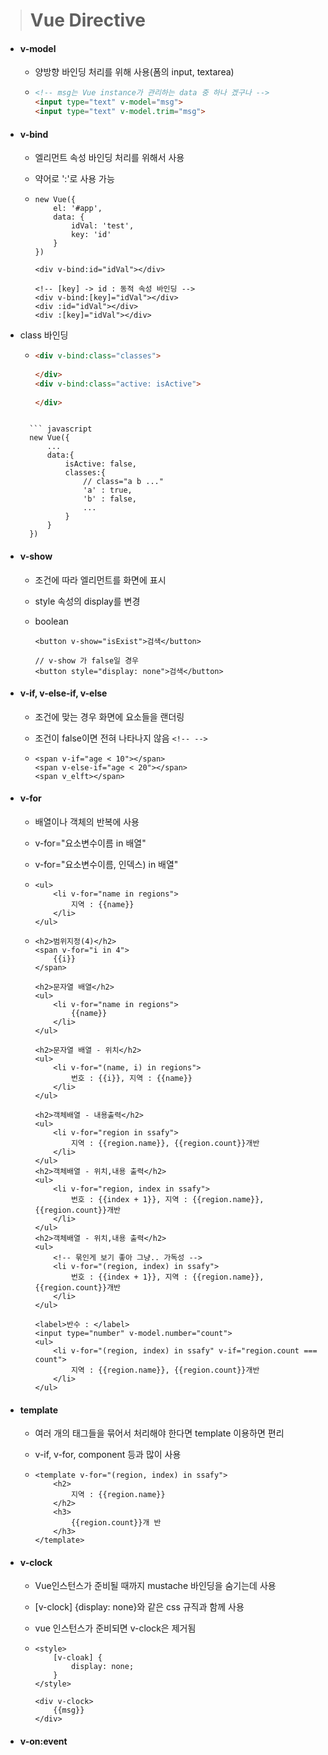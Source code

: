 > #  Vue Directive

* #### v-model

  * 양방향 바인딩 처리를 위해 사용(폼의 input, textarea)

  * ``` html
    <!-- msg는 Vue instance가 관리하는 data 중 하나 겠구나 -->
    <input type="text" v-model="msg">
    <input type="text" v-model.trim="msg">
    ```

* #### v-bind

  * 엘리먼트 속성 바인딩 처리를 위해서 사용

  * 약어로 ':'로 사용 가능

  * ``` vue
    new Vue({
    	el: '#app',
        data: {
            idVal: 'test',
            key: 'id'
        }
    })
    
    <div v-bind:id="idVal"></div>
    
    <!-- [key] -> id : 동적 속성 바인딩 -->
    <div v-bind:[key]="idVal"></div>
    <div :id="idVal"></div>
    <div :[key]="idVal"></div>
    ```
  
* class 바인딩
  
  * ``` html
    <div v-bind:class="classes">
        
    </div>
    <div v-bind:class="active: isActive">
        
    </div>
    ```
  ```
  
    ``` javascript
    new Vue({
        ...
        data:{
            isActive: false,
            classes:{
                // class="a b ..." 
                'a' : true,
                'b' : false,
                ...
            }
        }
    })
  ```
  
* #### v-show

  * 조건에 따라 엘리먼트를 화면에 표시

  * style 속성의 display를 변경

  * boolean

    ``` vue
    <button v-show="isExist">검색</button>
    
    // v-show 가 false일 경우
    <button style="display: none">검색</button>
    ```

* #### v-if, v-else-if, v-else

  * 조건에 맞는 경우 화면에 요소들을 랜더링

  * 조건이 false이면 전혀 나타나지 않음 `<!-- -->`

  * ``` vue
    <span v-if="age < 10"></span>
    <span v-else-if="age < 20"></span>
    <span v_elft></span>
    ```

* #### v-for

  * 배열이나 객체의 반복에 사용

  * v-for="요소변수이름 in 배열" 

  * v-for="요소변수이름, 인덱스) in 배열"

  * ``` vue
    <ul>
        <li v-for="name in regions">
            지역 : {{name}}
        </li>
    </ul>
    ```

  * ``` vue
    <h2>범위지정(4)</h2>
    <span v-for="i in 4">
        {{i}}
    </span>
    
    <h2>문자열 배열</h2>
    <ul>
        <li v-for="name in regions">
            {{name}}
        </li>
    </ul>
    
    <h2>문자열 배열 - 위치</h2>
    <ul>
        <li v-for="(name, i) in regions">
            번호 : {{i}}, 지역 : {{name}}
        </li>
    </ul>
    
    <h2>객체배열 - 내용출력</h2>
    <ul>
        <li v-for="region in ssafy">
            지역 : {{region.name}}, {{region.count}}개반
        </li>
    </ul>
    <h2>객체배열 - 위치,내용 출력</h2>
    <ul>
        <li v-for="region, index in ssafy">
            번호 : {{index + 1}}, 지역 : {{region.name}}, {{region.count}}개반
        </li>
    </ul>
    <h2>객체배열 - 위치,내용 출력</h2>
    <ul>
        <!-- 묶인게 보기 좋아 그냥.. 가독성 -->
        <li v-for="(region, index) in ssafy">
            번호 : {{index + 1}}, 지역 : {{region.name}}, {{region.count}}개반
        </li>
    </ul>
    
    <label>반수 : </label>
    <input type="number" v-model.number="count">
    <ul>
        <li v-for="(region, index) in ssafy" v-if="region.count === count">
            지역 : {{region.name}}, {{region.count}}개반
        </li>
    </ul>
    ```

* #### template

  * 여러 개의 태그들을 묶어서 처리해야 한다면 template 이용하면 편리

  * v-if, v-for, component 등과 많이 사용

  * ``` vue
    <template v-for="(region, index) in ssafy">
    	<h2>
            지역 : {{region.name}}
        </h2>
    	<h3>
            {{region.count}}개 반
        </h3>
    </template>
    ```

* #### v-clock

  * Vue인스턴스가 준비될 때까지 mustache 바인딩을 숨기는데 사용

  * [v-clock] {display: none}와 같은 css 규직과 함께 사용

  * vue 인스턴스가 준비되면 v-clock은 제거됨

  * ``` vue 
    <style>
        [v-cloak] {
            display: none;
        }
    </style>
    
    <div v-clock>
        {{msg}}
    </div>
    ```

* #### v-on:event
